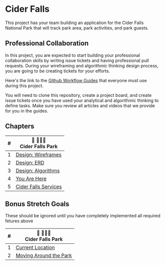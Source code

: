 # Cider Falls

This project has your team building an application for the Cider Falls National Park that will track park area, park activities, and park guests.

## Professional Collaboration

In this project, you are expected to start building your professional collaboration skills by writing issue tickets and having professional pull requests. During your wireframing and algorithmic thinking design process, you are going to be creating tickets for your efforts.

Here's the link to the [Github Workflow Guides](https://nashville-software-school.github.io/github-workflow/) that everyone must use during this project.

You will need to clone this repository, create a project board, and create issue tickets once you have used your analytical and algorithmic thinking to define tasks. Make sure you review all articles and videos that we provide for you in the guides.

## Chapters

| # |  🍎 🚣🏽‍♀️ <br/> Cider Falls Park |
|--|--|
| 1 | [Design: Wireframes](./chapters/CIDER_FALLS_INTRO.md) |
| 2 | [Design: ERD](./chapters/CIDER_FALLS_DATA.md) |
| 3 |  [Design: Algorithms](./chapters/CIDER_FALLS_ALGORITHM.md) |
| 4 |  [You Are Here](./chapters/CIDER_FALLS_RIVERS_TRAILS.md) |
| 5 | [Cider Falls Services](./chapters/CIDER_FALLS_SERVICES.md) |


## Bonus Stretch Goals

These should be ignored until you have completely implemented all required fetures above

| # |  🍎 🚣🏽‍♀️ <br/> Cider Falls Park |
|--|--|
| 1 | [Current Location](./chapters/CIDER_FALLS_CURRENT_PARK_AREA.md) |
| 2 | [Moving Around the Park](./chapters/CIDER_FALLS_MOVING_VISITORS.md) |
